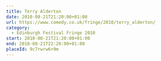 ```yaml
---
title: Terry Alderton
date: 2010-08-21T21:20:00+01:00
url: https://www.comedy.co.uk/fringe/2010/terry_alderton/
category:
  - Edinburgh Festival Fringe 2010
start: 2010-08-21T21:20:00+01:00
end: 2010-08-21T22:20:00+01:00
placeId: 9c7rwrw6+9m
---
```

